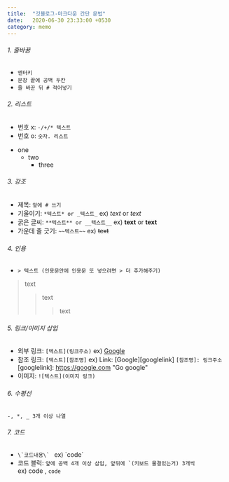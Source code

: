 ```yaml
---
title:  "깃블로그-마크다운 간단 문법"
date:   2020-06-30 23:33:00 +0530
category: memo
---
```


###### 1. 줄바꿈
  - ```엔터키```
  - ```문장 끝에 공백 두칸```
  - ```줄 바꾼 뒤 # 적어넣기```

###### 2. 리스트
  - 번호 x: ```-/+/* 텍스트```
  - 번호 o: ```숫자. 리스트```
* one
   * two
      * three 

###### 3. 강조
  - 제목: ```앞에 # 쓰기```
  - 기울이기: ```*텍스트* or _텍스트_``` ex) *text* or _text_
  - 굵은 글씨: ```**텍스트** or __텍스트__``` ex) **text** or __text__
  - 가운데 줄 긋기: ```~~텍스트~~``` ex) ~~text~~
  
###### 4. 인용
  - ```> 텍스트 (인용문안에 인용문 또 넣으려면 > 더 추가해주기)```
> text
> > text
> > > text
  
###### 5. 링크/이미지 삽입
  - 외부 링크: ```[텍스트](링크주소)``` ex) [Google](https://google.com, "google link")
  - 참조 링크: ```[텍스트][참조명]``` ex) Link: [Google][googlelink]
               ```[참조명]: 링크주소```        [googlelink]: https://google.com "Go google"
  - 이미지: ```![텍스트](이미지 링크)```
  
###### 6. 수평선  
  ```-, *, _ 3개 이상 나열```
  
###### 7. 코드
  - ```\`코드내용\` ``` ex) \`code\`
  - 코드 블럭: ```앞에 공백 4개 이상 삽입, 앞뒤에 `(키보드 물결있는거) 3개씩 ```  
  ex)     code    , ```code```


